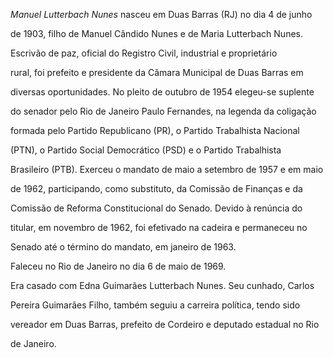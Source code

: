 

*Manuel Lutterbach Nunes* nasceu em Duas Barras (RJ) no dia 4 de junho

de 1903, filho de Manuel Cândido Nunes e de Maria Lutterbach Nunes.



Escrivão de paz, oficial do Registro Civil, industrial e proprietário

rural, foi prefeito e presidente da Câmara Municipal de Duas Barras em

diversas oportunidades. No pleito de outubro de 1954 elegeu-se suplente

do senador pelo Rio de Janeiro Paulo Fernandes, na legenda da coligação

formada pelo Partido Republicano (PR), o Partido Trabalhista Nacional

(PTN), o Partido Social Democrático (PSD) e o Partido Trabalhista

Brasileiro (PTB). Exerceu o mandato de maio a setembro de 1957 e em maio

de 1962, participando, como substituto, da Comissão de Finanças e da

Comissão de Reforma Constitucional do Senado. Devido à renúncia do

titular, em novembro de 1962, foi efetivado na cadeira e permaneceu no

Senado até o término do mandato, em janeiro de 1963.



Faleceu no Rio de Janeiro no dia 6 de maio de 1969.



Era casado com Edna Guimarães Lutterbach Nunes. Seu cunhado, Carlos

Pereira Guimarães Filho, também seguiu a carreira política, tendo sido

vereador em Duas Barras, prefeito de Cordeiro e deputado estadual no Rio

de Janeiro.



